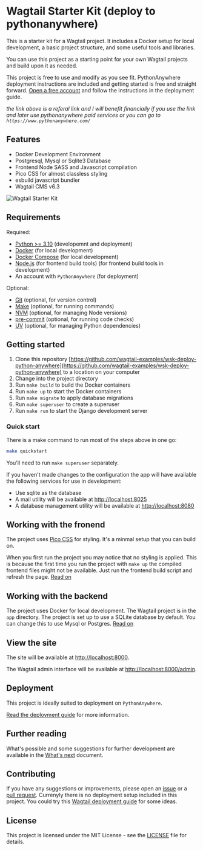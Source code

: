 # Wagtail Starter Kit (deploy to pythonanywhere)

This is a starter kit for a Wagtail project. It includes a Docker setup for local development, a basic project structure, and some useful tools and libraries.

You can use this project as a starting point for your own Wagtail projects and build upon it as needed.

This project is free to use and modify as you see fit. PythonAnywhere deployment instructions are included and getting started is free and straight forward. [Open a free account](
    https://eu.pythonanywhere.com/?affiliate_id=00009409
) and follow the instructions in the deployment guide.

*the link above is a referal link and I will benefit financially if you use the link and later use pythonanywhere paid services or you can go to `https://www.pythonanywhere.com/`*

## Features

- Docker Development Environment
- Postgresql, Mysql or Sqlite3 Database
- Frontend Node SASS and Javascript compilation
- Pico CSS for almost classless styling
- esbuild javascript bundler
- Wagtail CMS v6.3

![Wagtail Starter Kit](./docs/welcome-screen.jpg)

## Requirements

Required:

- [Python >= 3.10](https://www.python.org/downloads/) (developemnt and deployment)
- [Docker](https://www.docker.com/) (for local development)
- [Docker Compose](https://docs.docker.com/compose/) (for local development)
- [Node.js](https://nodejs.org/en/) (for frontend build tools) (for frontend build tools in development)
- An account with `PythonAnywhere` (for deployment)

Optional:
- [Git](https://git-scm.com/) (optional, for version control)
- [Make](https://www.gnu.org/software/make/) (optional, for running commands)
- [NVM](https://github.com/nvm-sh/nvm) (optional, for managing Node versions)
- [pre-commit](https://pre-commit.com/) (optional, for running code checks)
- [UV](https://github.com/astral-sh/uv) (optional, for managing Python dependencies)

## Getting started

1. Clone this repository [https://github.com/wagtail-examples/wsk-deploy-python-anywhere](https://github.com/wagtail-examples/wsk-deploy-python-anywhere) to a location on your computer
2. Change into the project directory
3. Run `make build` to build the Docker containers
4. Run `make up` to start the Docker containers
5. Run `make migrate` to apply database migrations
6. Run `make superuser` to create a superuser
7. Run `make run` to start the Django development server

### Quick start

There is a make command to run most of the steps above in one go:

```bash
make quickstart
```

You'll need to run `make superuser` separately.

If you haven't made changes to the configuration the app will have available the following services for use in development:

- Use sqlite as the database
- A mail utility will be available at [http://localhost:8025](http://localhost:8025)
- A database management utility will be available at [http://localhost:8080](http://localhost:8080)

## Working with the fronend

The project uses [Pico CSS](https://picocss.com/) for styling. It's a minmal setup that you can build on.

When you first run the project you may notice that no styling is applied. This is because the first time you run the project with `make up` the compiled frontend files might not be available. Just run the frontend build script and refresh the page. [Read on](./docs/frontend-development.md)

## Working with the backend

The project uses Docker for local development. The Wagtail project is in the `app` directory. The project is set up to use a SQLite database by default. You can change this to use Mysql or Postgres. [Read on](./docs/backend-development.md)

## View the site

The site will be available at [http://localhost:8000](http://localhost:8000).

The Wagtail admin interface will be available at [http://localhost:8000/admin](http://localhost:8000/admin).

## Deployment

This project is ideally suited to deployment on `PythonAnywhere`.

[Read the deployment guide](./docs/deployment.md) for more information.

## Further reading

What's possible and some suggestions for further development are available in the [What's next](./docs/what-next.md) document.

## Contributing

If you have any suggestions or improvements, please open an [issue](https://github.com/wagtail-examples/wsk-deploy-python-anywhere/issues) or a [pull request](https://github.com/wagtail-examples/wsk-deploy-python-anywhere/pulls).
Currenyly there is no deployment setup included in this project. You could try this [Wagtail deployment guide](https://docs.wagtail.org/en/stable/deployment/index.html) for some ideas.

## License

This project is licensed under the MIT License - see the [LICENSE](LICENSE) file for details.
